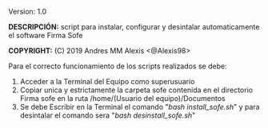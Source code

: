 Version: 1.0

**DESCRIPCIÓN:** script para instalar, configurar y desintalar automaticamente el software Firma Sofe

**COPYRIGHT:** (C) 2019 Andres MM Alexis <@Alexis98>
                                                                 

Para el correcto funcionamiento de los scripts realizados se debe:              


1. Acceder a la Terminal del Equipo como superusuario
2. Copiar unica y estrictamente la carpeta sofe contenida en el directorio Firma sofe en la ruta /home/(Usuario del equipo)/Documentos
3. Se debe Escribir en la Terminal el comando "_bash install_sofe.sh_" y para desintalar el comando sera "_bash desinstall_sofe.sh_"         
										  